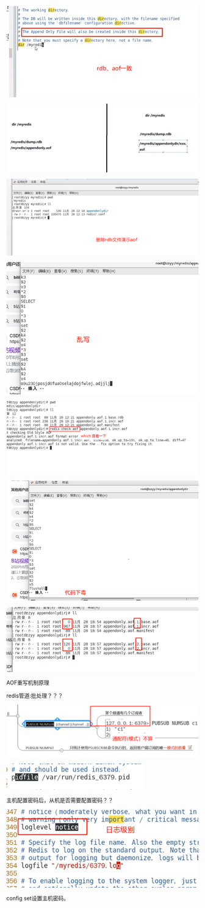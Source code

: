 ![image-20250227131658249](./assets/image-20250227131658249.png)

![image-20250227131752967](./assets/image-20250227131752967.png)

![image-20250227132340181](./assets/image-20250227132340181.png)

![image-20250227143317907](./assets/image-20250227143317907.png)

![image-20250227143600456](./assets/image-20250227143600456.png)

![image-20250227144009087](./assets/image-20250227144009087.png)

![image-20250227144728850](./assets/image-20250227144728850.png)

AOF重写机制原理



redis管道:批处理？？？

![image-20250227154355007](./assets/image-20250227154355007.png)





![image-20250227222958611](./assets/image-20250227222958611.png)

主机配置密码后，从机是否需要配置密码？？

![image-20250227223143425](./assets/image-20250227223143425.png)



config set设置主机密码。

